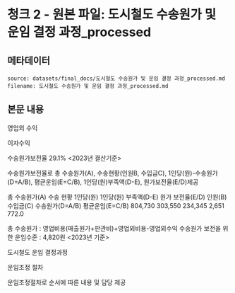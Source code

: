 # 청크 2 - 원본 파일: 도시철도 수송원가 및 운임 결정 과정_processed

## 메타데이터

```
source: datasets/final_docs/도시철도 수송원가 및 운임 결정 과정_processed.md
filename: 도시철도 수송원가 및 운임 결정 과정_processed.md
```

## 본문 내용

영업외 수익

이자수익

수송원가보전율 29.1% <2023년 결산기준>

수송원가보전율로 총 수송원가(A), 수송현황(인원B, 수입금C), 1인당(원)-수송원가(D=A/B), 평균운임(E=C/B), 1인당(원)부족액(D-E), 원가보전율(E/D)제공

총 수송원가(A) 수송 현황 1인당(원) 1인당(원) 부족액(D-E) 원가 보전율(E/D) 인원(B) 수입금(C) 수송원가(D=A/B) 평균운임(E=C/B) 804,730 303,550 234,345 2,651 772.0

총 수송원가 : 영업비용(매출원가+판관비)+영업외비용-영업외수익 수송원가 보전을 위한 운임수준 : 4,820원 <2023년 기준>

도시철도 운임 결정과정

운임조정 절차

운임조정절차로 순서에 따른 내용 및 담당 제공